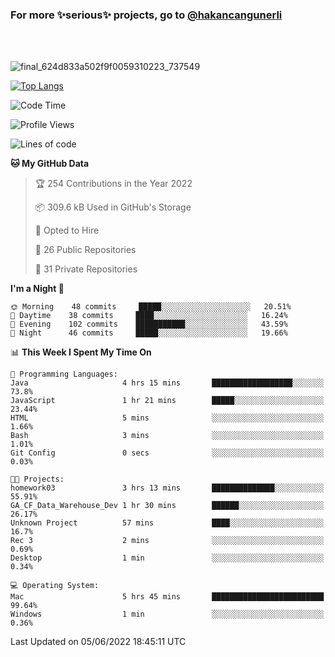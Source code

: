 ### For more ✨serious✨ projects, go to [@hakancangunerli](https://github.com/hakancangunerli)

<br>
<br>


![final_624d833a502f9f0059310223_737549](https://user-images.githubusercontent.com/33205097/161971799-9ce51eed-574a-4cab-ae73-ff67b8fa940f.gif)


[![Top Langs](https://github-readme-stats.vercel.app/api/top-langs/?username=63616e&layout=compact&hide=tex,html,shell,assembly,javascript,C&langs_count=6&exclude_repo=2015-csharp)](https://github.com/anuraghazra/github-readme-stats)


<!--START_SECTION:waka-->
![Code Time](http://img.shields.io/badge/Code%20Time-0%20secs-blue)

![Profile Views](http://img.shields.io/badge/Profile%20Views-1-blue)

![Lines of code](https://img.shields.io/badge/From%20Hello%20World%20I%27ve%20Written-190%20Thousand%20lines%20of%20code-blue)

**🐱 My GitHub Data** 

> 🏆 254 Contributions in the Year 2022
 > 
> 📦 309.6 kB Used in GitHub's Storage 
 > 
> 💼 Opted to Hire
 > 
> 📜 26 Public Repositories 
 > 
> 🔑 31 Private Repositories  
 > 
**I'm a Night 🦉** 

```text
🌞 Morning    48 commits     █████░░░░░░░░░░░░░░░░░░░░   20.51% 
🌆 Daytime    38 commits     ████░░░░░░░░░░░░░░░░░░░░░   16.24% 
🌃 Evening    102 commits    ███████████░░░░░░░░░░░░░░   43.59% 
🌙 Night      46 commits     █████░░░░░░░░░░░░░░░░░░░░   19.66%

```


📊 **This Week I Spent My Time On** 

```text
💬 Programming Languages: 
Java                     4 hrs 15 mins       ██████████████████░░░░░░░   73.8% 
JavaScript               1 hr 21 mins        █████░░░░░░░░░░░░░░░░░░░░   23.44% 
HTML                     5 mins              ░░░░░░░░░░░░░░░░░░░░░░░░░   1.66% 
Bash                     3 mins              ░░░░░░░░░░░░░░░░░░░░░░░░░   1.01% 
Git Config               0 secs              ░░░░░░░░░░░░░░░░░░░░░░░░░   0.03%

🐱‍💻 Projects: 
homework03               3 hrs 13 mins       ██████████████░░░░░░░░░░░   55.91% 
GA_CF_Data_Warehouse_Dev 1 hr 30 mins        ██████░░░░░░░░░░░░░░░░░░░   26.17% 
Unknown Project          57 mins             ████░░░░░░░░░░░░░░░░░░░░░   16.7% 
Rec 3                    2 mins              ░░░░░░░░░░░░░░░░░░░░░░░░░   0.69% 
Desktop                  1 min               ░░░░░░░░░░░░░░░░░░░░░░░░░   0.34%

💻 Operating System: 
Mac                      5 hrs 45 mins       █████████████████████████   99.64% 
Windows                  1 min               ░░░░░░░░░░░░░░░░░░░░░░░░░   0.36%

```


 Last Updated on 05/06/2022 18:45:11 UTC
<!--END_SECTION:waka-->


